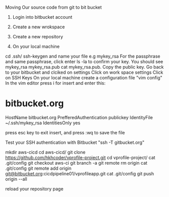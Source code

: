Moving Our source code from git to bit bucket

1. Login into bitbucket account

2. Create a new wrokspace

3. Create a new repository

4. On your local machine

cd .ssh/
ssh-keygen and name your file e.g mykey_rsa
For the passphrase and same passphrase, click enter
ls -la to confirm your key. You should see mykey_rsa mykey_rsa.pub
cat mykey_rsa.pub. Copy the public key. 
Go back to your bitbucket and clciked on settings
Click on work space settings
Click on SSH Keys
On your local machine create a configuration file "vim config"
In the vim editor press i for insert and enter this:

# bitbucket.org
HostName bitbucket.org
  PrefferedAuthentication publickey
  IdentityFile ~/.ssh/mykey_rsa
  IdentitiesOnly yes

press esc key to exit insert, and press :wq to save the file

Test your SSH authentication with Bitbucket "ssh -T gitbucket.org"

mkdir aws-cicd
cd aws-cicd/
git clone https://github.com/hkhcoder/vprofile-project.git 
cd vprofile-project/
cat .git/config
git checkout aws-ci
git branch -a
git remote rm origin
cat .git/config
git remote add origin git@bitbucket.org:cicdpipeline01/vprofileapp.git
cat .git/config
git push origin --all

reload your repository page



